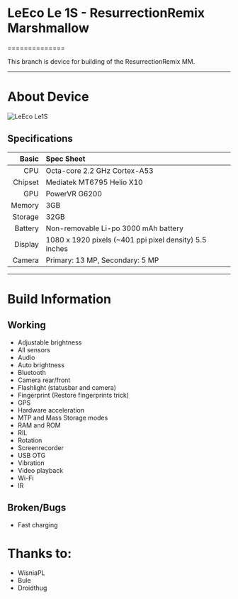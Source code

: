 # LeEco Le 1S -  ResurrectionRemix Marshmallow
==============

This branch is device for building of the ResurrectionRemix MM.

---

# About Device

![LeEco Le1S](http://cdn2.gsmarena.com/vv/pics/leeco/letv-le-1s-1.jpg "LeEco Le1S")


## Specifications


Basic   | Spec Sheet
-------:|:-------------------------
CPU     | Octa-core 2.2 GHz Cortex-A53
Chipset | Mediatek MT6795 Helio X10
GPU     | PowerVR G6200
Memory  | 3GB 
Storage | 32GB
Battery | Non-removable Li-po 3000 mAh battery
Display | 1080 x 1920 pixels (~401 ppi pixel density) 5.5 inches
Camera  | Primary: 13 MP, Secondary: 5 MP

---


# Build Information

## Working
 * Adjustable brightness
 * All sensors
 * Audio
 * Auto brightness
 * Bluetooth
 * Camera rear/front
 * Flashlight (statusbar and camera)
 * Fingerprint (Restore fingerprints trick)
 * GPS
 * Hardware acceleration
 * MTP and Mass Storage modes
 * RAM and ROM
 * RIL
 * Rotation
 * Screenrecorder
 * USB OTG
 * Vibration
 * Video playback
 * Wi-Fi
 * IR

## Broken/Bugs
 * Fast charging
 
# Thanks to:
 
 * WisniaPL
 * Bule
 * Droidthug
